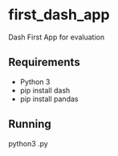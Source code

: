 # first_dash_app
Dash First App for evaluation

## Requirements
- Python 3
- pip install dash
- pip install pandas

## Running
python3 <file>.py


